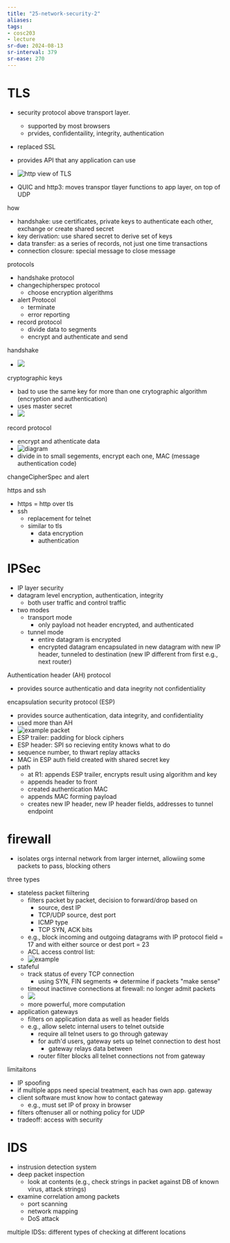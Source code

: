 ```yaml
---
title: "25-network-security-2"
aliases: 
tags: 
- cosc203
- lecture
sr-due: 2024-08-13
sr-interval: 379
sr-ease: 270
---
```



# TLS
- security protocol above transport layer.
	- supported by most browsers
	- prvides, confidentaility, integrity, authentication
- replaced SSL

- provides API that any application can use
- ![http view of TLS](https://i.imgur.com/c68ksNH.png)
- QUIC and http3: moves transpor tlayer functions to app layer, on top of UDP

how
- handshake: use certificates, private keys to authenticate each other, exchange or create shared secret
- key derivation: use shared secret to derive set of keys
- data transfer: as a series of records, not just one time transactions
- connection closure: special message to close message


protocols
- handshake protocol
- changechipherspec protocol
	- choose encryption algerithms
- alert Protocol
	- terminate
	- error reporting
- record protocol
	- divide data to segments
	- encrypt and authenticate and send

handshake
- ![](https://i.imgur.com/ROiKXo9.png)

cryptographic keys
- bad to use the same key for more than one crytographic algorithm (encryption and authentication)
- uses master secret
- ![](https://i.imgur.com/ZBiTZsk.png)

record protocol
- encrypt and athenticate data
- ![diagram](https://i.imgur.com/xbM5vm7.png) 
- divide in to small segements, encrypt each one, MAC (message authentication code)

changeCipherSpec and alert


https and ssh
- https = http over tls
- ssh
	- replacement for telnet
	- similar to tls
		- data encryption
		- authentication

# IPSec
- IP layer security
- datagram level encryption, authentication, integrity
	- both user traffic and control traffic
- two modes
	- transport mode
		- only payload not header encrypted, and authenticated
	- tunnel mode
		- entire datagram is encrypted
		- encrypted datagram encapsulated in new datagram with new IP header, tunneled to destination (new IP different from first e.g., next router)

Authentication header (AH) protocol
- provides source authenticatio and data inegrity not confidentiality

encapsulation security protocol (ESP)
- provides source authentication, data integrity, and confidentiality
- used more than AH
- ![example packet](https://i.imgur.com/yCRWmZH.png)
- ESP trailer: padding for block ciphers
- ESP header: SPI so recieving entity knows what to do
- sequence number, to thwart replay attacks
- MAC in ESP auth field created with shared secret key
- path
	- at R1: appends ESP trailer, encrypts result using algorithm and key
	- appends header to front
	- created authentication MAC
	- appends MAC forming payload
	- creates new IP header, new IP header fields, addresses to tunnel endpoint

# firewall
- isolates orgs internal network from larger internet, allowiing some packets to pass, blocking others

three types
- stateless packet fiiltering
	- filters packet by packet, decision to forward/drop based on
		- source, dest IP
		- TCP/UDP source, dest port
		- ICMP type
		- TCP SYN, ACK bits
	- e.g., block incoming and outgoing datagrams with IP protocol field = 17 and with either source or dest port = 23
	- ACL access control list:
	- ![example](https://i.imgur.com/40mYTDp.png)
- stafeful
	- track status of every TCP connection
		- using SYN, FIN segments => determine if packets "make sense"
	- timeout inactinve connections at firewall: no longer admit packets
	- ![](https://i.imgur.com/iytmCh7.png)
	- more powerful, more computation
- application gateways
	- filters on application data as well as header fields
	- e.g., allow seletc internal users to telnet outside
		- require all telnet users to go through gateway
		- for auth'd users, gateway sets up telnet connection to dest host
			- gateway relays data between
		- router filter blocks all telnet connections not from gateway

limitaitons
- IP spoofing
- if multiple apps need special treatment, each has own app. gateway
- client software must know how to contact gateway
	- e.g., must set IP of proxy in browser
- filters oftenuser all or nothing policy for UDP
- tradeoff: access with security

# IDS
- instrusion detection system
- deep packet inspection
	- look at contents (e.g., check strings in packet against DB of known virus, attack strings)
- examine correlation among packets
	- port scanning
	- network mapping
	- DoS attack

multiple IDSs: different types of checking at different locations